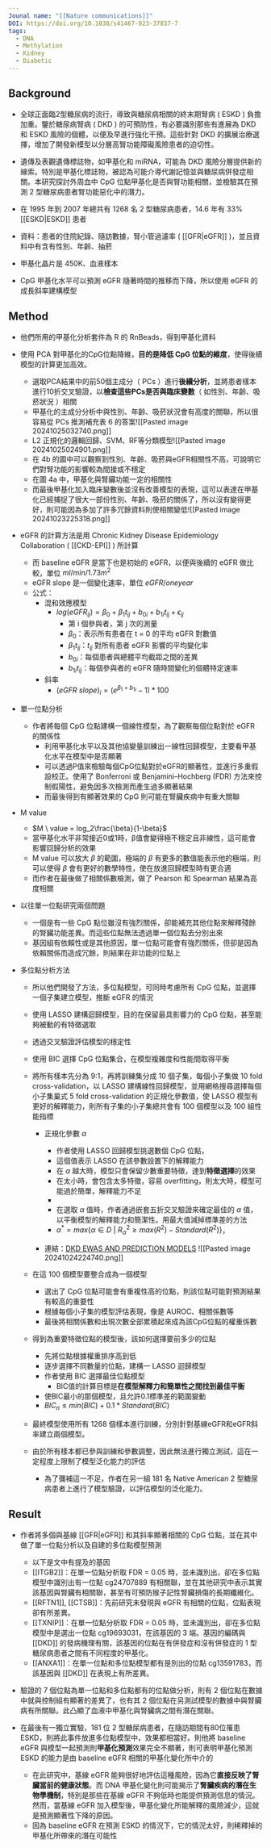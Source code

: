 ```yaml
---
Jounal name: "[[Nature communications]]"
DOI: https://doi.org/10.1038/s41467-023-37837-7
tags:
  - DNA
  - Methylation
  - Kidney
  - Diabetic
---
```

## Background
- 全球正面臨2型糖尿病的流行，導致與糖尿病相關的終末期腎病 ( ESKD ) 負擔加重。鑒於糖尿病腎病 ( DKD ) 的可預防性，有必要識別那些有進展為 DKD 和 ESKD 風險的個體，以便及早進行強化干預。這些針對 DKD 的擴展治療選擇，增加了開發新模型以分層高腎功能障礙風險患者的迫切性。

- 遺傳及表觀遺傳標誌物，如甲基化和 miRNA，可能為 DKD 風險分層提供新的線索。特別是甲基化標誌物，被認為可能介導代謝記憶並與糖尿病併發症相關。本研究探討外周血中 CpG 位點甲基化是否與腎功能相關，並檢驗其在預測 2 型糖尿病患者腎功能惡化中的潛力。


- 在 1995 年到 2007 年總共有 1268 名 2 型糖尿病患者，14.6 年有 33% [[ESKD|ESKD]] 患者
- 資料：患者的住院紀錄、隨訪數據，腎小管過濾率 ( [[GFR|eGFR]] )，並且資料中有含有性別、年齡、抽菸
- 甲基化晶片是 450K、血液樣本
- CpG 甲基化水平可以預測 eGFR 隨著時間的推移而下降，所以使用 eGFR 的成長斜率建構模型

## Method
- 他們所用的甲基化分析套件為 R 的 RnBeads，得到甲基化資料

 - 使用 PCA 對甲基化的CpG位點降維，**目的是降低 CpG 位點的維度**，使得後續模型的計算更加高效。
	 - 選取PCA結果中的前50個主成分（ PCs ）進行**後續分析**，並將患者樣本進行10折交叉驗證，以**檢查這些PCs是否與臨床變數**（ 如性別、年齡、吸菸狀況 ）相關
	- 甲基化的主成分分析中與性別、年齡、吸菸狀況會有高度的關聯，所以很容易從 PCs 推測補充表 6 的答案![[Pasted image 20241025032740.png]]
	- L2 正規化的邏輯回歸、SVM、RF等分類模型![[Pasted image 20241025024901.png]]
	- 在 4b 的圖中可以觀察到性別、年齡、吸菸與eGFR相關性不高，可說明它們對腎功能的影響較為間接或不穩定
	- 在圖 4a 中，甲基化與腎臟功能一定的相關性
	- 而最後甲基化加入臨床變數後並沒有改善模型的表現，這可以表達在甲基化已經捕捉了很大一部份性別、年齡、吸菸的關係了，所以沒有變得更好，則可能因為多加了許多冗餘資料則使相關變低![[Pasted image 20241023225318.png]]

- eGFR 的計算方法是用 Chronic Kidney Disease Epidemiology Collaboration ( [[CKD-EPI]] ) 所計算
	- 而 baseline eGFR 是當下也是初始的 eGFR，以便與後續的 eGFR 做比較，單位 $ml/min/1.73m^2$
	- eGFR slope 是一個變化速率，單位 $eGFR / one year$
	- 公式：
		- 混和效應模型
			- $log(eGFR_{ij}) = \beta_0 + \beta_1t_{ij} + b_{0i} + b_{1i}t_{ij} + \epsilon_{ij}$
				- 第 i 個參與者，第 j 次的測量
				- $\beta_0$：表示所有患者在 t = 0 的平均 eGFR 對數值
				- $\beta_1t_{ij}$：$t_{ij}$ 對所有患者 eGFR 影響的平均變化率
				- $b_{0i}$：每個患者與總體平均截距之間的差異
				- $b_{1i}t_{ij}$：每個參與者的 eGFR 隨時間變化的個體特定速率
		- 斜率
			- $(eGFR\ slope)_i = (e^{\beta_{1} + b_{1i}} - 1) * 100$

- 單一位點分析
	- 作者將每個 CpG 位點建構一個線性模型，為了觀察每個位點對於 eGFR 的關係性
		- 利用甲基化水平以及其他協變量訓練出一線性回歸模型，主要看甲基化水平在模型中是否顯著
		- 可以透過P值來檢驗每個CpG位點對於eGFR的顯著性，並進行多重假設校正。使用了 Bonferroni 或 Benjamini–Hochberg (FDR) 方法來控制假陽性，避免因多次檢測而產生過多顯著結果
		- 而最後得到有顯著效果的 CpG 則可能在腎臟疾病中有重大關聯
	
- M value
	- $M \ value = log_2\frac{\beta}{1-\beta}$
	- 當甲基化水平非常接近0或1時，β值會變得極不穩定且非線性，這可能會影響回歸分析的效果
	- M value 可以放大 $\beta$ 的範圍，極端的 $\beta$ 有更多的數值能表示他的極端，則可以使得 $\beta$ 會有更好的數學特性，使在放進回歸模型時有更合適
	- 而作者在最後做了相關係數檢測，做了 Pearson 和 Spearman 結果為高度相關

- 以往單一位點研究兩個問題
	- 一個是有一些 CpG 點位雖沒有強烈關係，卻能補充其他位點來解釋殘餘的腎臟功能差異。而這些位點無法透過單一個位點去分別出來
	- 基因組有依賴性或是其他原因，單一位點可能會有強烈關係，但卻是因為依賴關係而造成冗餘，則結果在非功能的位點上
- 多位點分析方法
	- 所以他們開發了方法，多位點模型，可同時考慮所有 CpG 位點，並選擇一個子集建立模型，推斷 eGFR 的情況
	- 使用 LASSO 建構迴歸模型，目的在保留最具影響力的 CpG 位點，甚至能夠被動的有特徵選取
	- 透過交叉驗證評估模型的穩定性
	- 使用 BIC 選擇 CpG 位點集合，在模型複雜度和性能間取得平衡

	- 將所有樣本先分為 9:1，再將訓練集分成 10 個子集，每個小子集做 10 fold cross-validation，以 LASSO 建構線性回歸模型，並用網格搜尋選擇每個小子集巢式 5 fold cross-validation 的正規化參數值，使 LASSO 模型有更好的解釋能力，則所有子集的小子集總共會有 100 個模型以及 100 組性能指標
		- 正規化參數 $\alpha$
			- 作者使用 LASSO 回歸模型挑選數個 CpG 位點，
			- 這個值表示 LASSO 在該參數設置下的解釋能力
			- 在 $\alpha$ 越大時，模型只會保留少數重要特徵，達到**特徵選擇**的效果
			- 在太小時，會包含太多特徵，容易 overfitting，則太大時，模型可能過於簡單，解釋能力不足
			- 
			- 在選取 $\alpha$ 值時，作者通過嵌套五折交叉驗證來確定最佳的 $\alpha$ 值，以平衡模型的解釋能力和簡潔性。用最大值減掉標準差的方法
			- $\alpha^* = max\{\alpha \in D\ |\ R^2_{\alpha} \ge max(R^2) - Standard(R^2)\}$，

		- 連結：[DKD EWAS AND PREDICTION MODELS](https://hkdbrmlab.shinyapps.io/DKD_EWAS/) ![[Pasted image 20241024224740.png]]

	- 在這 100 個模型要整合成為一個模型
		- 選出了 CpG 位點可能會有重複性高的位點，則該位點可能對預測結果有較高的重要性
		- 根據每個小子集的模型評估表現，像是 AUROC、相關係數等
		- 最後將相關係數和出現次數全部累積起來成為該CpG位點的權重係數

	- 得到為重要特徵位點的模型後，該如何選擇要前多少的位點
		- 先將位點根據權重排序高到低
		- 逐步選擇不同數量的位點，建構一 LASSO 迴歸模型
		- 作者使用 BIC 選擇最佳位點模型
			- BIC值的計算目標是**在模型解釋力和簡單性之間找到最佳平衡**
		- 使BIC最小的那個模型，且允許0.1標準差的範圍變動
		- $BIC_n \le min(BIC) + 0.1 * Standard(BIC)$

	- 最終模型使用所有 1268 個樣本進行訓練，分別針對基線eGFR和eGFR斜率建立兩個模型。
	- 由於所有樣本都已參與訓練和參數調整，因此無法進行獨立測試，這在一定程度上限制了模型泛化能力的評估
		- 為了彌補這一不足，作者在另一組 181 名 Native American 2 型糖尿病患者上進行了模型驗證，以評估模型的泛化能力。


## Result
- 作者將多個與基線 [[GFR|eGFR]] 和其斜率顯著相關的 CpG 位點，並在其中做了單一位點分析以及自建的多位點模型預測

	- 以下是文中有提及的基因
	- [[ITGB2]]：在單一位點分析取 FDR = 0.05 時，並未識別出，卻在多位點模型中識別出有一位點 cg24707889 有相關聯，並在其他研究中表示其實該基因與腎臟有相關聯，甚至有可預防猴子記性腎臟損傷的長期纖維化。
	- [[RFTN1]], [[CTSB]]：先前研究未發現與 eGFR 有相關的位點，位點表現卻有所差異。
	- [[TXNIP]]：在單一位點分析取 FDR = 0.05 時，並未識別出，卻在多位點模型中是選出一位點 cg19693031，在該基因的 3 端。基因的編碼與 [[DKD]] 的發病機理有關，該基因的位點在有併發症和沒有併發症的 1 型糖尿病患者之間有不同程度的甲基化。
	- [[ANXA1]]：在單一位點和多位點模型都有是別出的位點 cg13591783，而該基因與 [[DKD]] 在表現上有所差異。

- 驗證的 7 個位點為單一位點和多位點都有的位點做分析，則有 2 個位點在數據中就與控制組有顯著的差異了，也有其 2 個位點在另測試模型的數據中與腎臟病有所關聯。此凸顯了血液中甲基化與腎臟病之間有潛在關聯。

- 在最後有一獨立實驗，181 位 2 型糖尿病患者，在隨訪期間有80位罹患 ESKD，則將此事件放進多位點模型中，效果都相當好。則他將 baseline eGFR 與模型一起預測則**甲基化預測**效果完全不顯著，則可表明甲基化預測 ESKD 的能力是由 baseline eGFR 相關的甲基化變化所中介的
	- 在此研究中，基線 eGFR 能夠很好地評估這種風險，因為它**直接反映了腎臟當前的健康狀態**。而 DNA 甲基化變化則可能揭示了**腎臟疾病的潛在生物學機制**，特別是那些在基線 eGFR 不夠低時也能提供預測信息的情況。然而，當基線 eGFR 加入模型後，甲基化變化所能解釋的風險減少，這就是預測顯著性下降的原因。
	- 因為 baseline eGFR 在預測 ESKD 的情況下，它的情況太好，則稀釋掉的甲基化所帶來的潛在可能性



